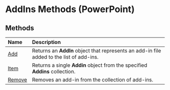 
# AddIns Methods (PowerPoint)

## Methods



|**Name**|**Description**|
|:-----|:-----|
| [Add](e476e0dc-e82b-c460-822b-def325330514.md)|Returns an  **AddIn** object that represents an add-in file added to the list of add-ins.|
| [Item](ef619e15-f2b6-472d-e625-a49ba5e6ff27.md)|Returns a single  **Addin** object from the specified **Addins** collection.|
| [Remove](6a7548a4-f7b4-ec80-2cc2-048215913fd4.md)|Removes an add-in from the collection of add-ins.|

